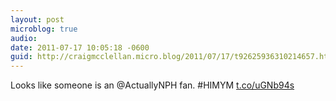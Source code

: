```yaml
---
layout: post
microblog: true
audio: 
date: 2011-07-17 10:05:18 -0600
guid: http://craigmcclellan.micro.blog/2011/07/17/t92625936310214657.html
---
```

Looks like someone is an @ActuallyNPH fan. #HIMYM [t.co/uGNb94s](http://t.co/uGNb94s)
